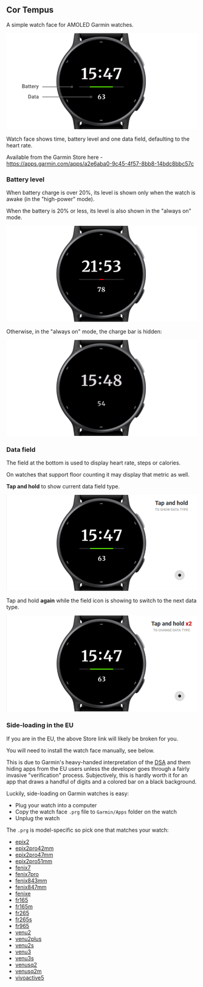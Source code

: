 ## Cor Tempus

A simple watch face for AMOLED Garmin watches.

![Cor Tempus Screenshot](img/cor-tempus-1-high-power.png)

Watch face shows time, battery level and one data field, defaulting to the heart rate.

Available from the Garmin Store here - https://apps.garmin.com/apps/a2e6aba0-9c45-4f57-8bb8-14bdc8bbc57c

### Battery level

When battery charge is over 20%, its level is shown only when the watch is awake (in the "high-power" mode).

When the battery is 20% or less, its level is also shown in the "always on" mode.

![Cor Tempus, Low Battery](img/cor-tempus-2-low-battery.png)

Otherwise, in the "always on" mode, the charge bar is hidden:

![Cor Tempus, Always On Mode](img/cor-tempus-1-always-on.png)

### Data field

The field at the bottom is used to display heart rate, steps or calories.

On watches that support floor counting it may display that metric as well.

**Tap and hold** to show current data field type.

![Cor Tempus, Show Data Type](img/cor-tempus-3-tap-n-hold.gif)

Tap and hold **again** while the field icon is showing to switch to the next data type.

![Cor Tempus, Show Data Type](img/cor-tempus-4-tap-n-hold-2x.gif)

### Side-loading in the EU

If you are in the EU, the above Store link will likely be broken for you.

You will need to  install the watch face manually, see below.

This is due to Garmin's heavy-handed interpretation of the [DSA](https://en.wikipedia.org/wiki/Digital_Services_Act)
and them hiding apps from the EU users unless the developer goes through a fairly invasive "verification" process.
Subjectively, this is hardly worth it for an app that draws a handful of digits and a colored bar on a black background.

Luckily, side-loading on Garmin watches is easy:

* Plug your watch into a computer
* Copy the watch face `.prg` file to `Garmin/Apps` folder on the watch
* Unplug the watch

The `.prg` is model-specific so pick one that matches your watch:

* [epix2](raw/master/prg/2.0/006-B3944-00/Cor%20Tempus%202.0.prg)
* [epix2pro42mm](raw/master/prg/2.0/006-B4312-00/Cor%20Tempus%202.0.prg)
* [epix2pro47mm](raw/master/prg/2.0/006-B4313-00/Cor%20Tempus%202.0.prg)
* [epix2pro51mm](raw/master/prg/2.0/006-B4314-00/Cor%20Tempus%202.0.prg)
* [fenix7](raw/master/prg/2.0/006-B3906-00/Cor%20Tempus%202.0.prg)
* [fenix7pro](raw/master/prg/2.0/006-B4375-00/Cor%20Tempus%202.0.prg)
* [fenix843mm](raw/master/prg/2.0/006-B4534-00/Cor%20Tempus%202.0.prg)
* [fenix847mm](raw/master/prg/2.0/006-B4775-00/Cor%20Tempus%202.0.prg)
* [fenixe](raw/master/prg/2.0/006-B4666-00/Cor%20Tempus%202.0.prg)
* [fr165](raw/master/prg/2.0/006-B4432-00/Cor%20Tempus%202.0.prg)
* [fr165m](raw/master/prg/2.0/006-B4433-00/Cor%20Tempus%202.0.prg)
* [fr265](raw/master/prg/2.0/006-B4257-00/Cor%20Tempus%202.0.prg)
* [fr265s](raw/master/prg/2.0/006-B4258-00/Cor%20Tempus%202.0.prg)
* [fr965](raw/master/prg/2.0/006-B4315-00/Cor%20Tempus%202.0.prg)
* [venu2](raw/master/prg/2.0/006-B3703-00/Cor%20Tempus%202.0.prg)
* [venu2plus](raw/master/prg/2.0/006-B3851-00/Cor%20Tempus%202.0.prg)
* [venu2s](raw/master/prg/2.0/006-B3704-00/Cor%20Tempus%202.0.prg)
* [venu3](raw/master/prg/2.0/006-B4260-00/Cor%20Tempus%202.0.prg)
* [venu3s](raw/master/prg/2.0/006-B4261-00/Cor%20Tempus%202.0.prg)
* [venusq2](raw/master/prg/2.0/006-B4115-00/Cor%20Tempus%202.0.prg)
* [venusq2m](raw/master/prg/2.0/006-B4116-00/Cor%20Tempus%202.0.prg)
* [vivoactive5](raw/master/prg/2.0/006-B4426-00/Cor%20Tempus%202.0.prg)
